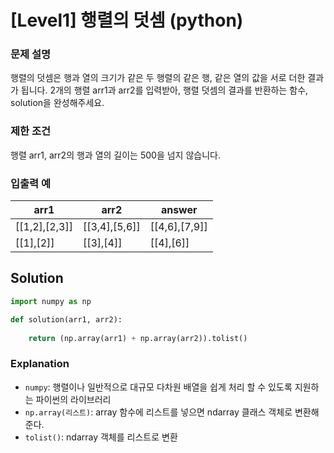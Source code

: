 # [Level1] 행렬의 덧셈 (python)

### 문제 설명
행렬의 덧셈은 행과 열의 크기가 같은 두 행렬의 같은 행, 같은 열의 값을 서로 더한 결과가 됩니다. 2개의 행렬 arr1과 arr2를 입력받아, 행렬 덧셈의 결과를 반환하는 함수, solution을 완성해주세요.

### 제한 조건
행렬 arr1, arr2의 행과 열의 길이는 500을 넘지 않습니다.

### 입출력 예
|arr1|arr2|answer|
|---|---|---|
|[[1,2],[2,3]]|[[3,4],[5,6]]|[[4,6],[7,9]]|
|[[1],[2]]|[[3],[4]]|[[4],[6]]|

## Solution
```python
import numpy as np

def solution(arr1, arr2):
    
    return (np.array(arr1) + np.array(arr2)).tolist()
```

### Explanation
- `numpy`: 행렬이나 일반적으로 대규모 다차원 배열을 쉽게 처리 할 수 있도록 지원하는 파이썬의 라이브러리
- `np.array(리스트)`: array 함수에 리스트를 넣으면 ndarray 클래스 객체로 변환해 준다.
- `tolist()`: ndarray 객체를 리스트로 변환